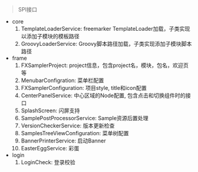 > SPI接口

- core
    1. TemplateLoaderService: freemarker TemplateLoader加载，子类实现以添加子模块的模板路径
    2. GroovyLoaderService: Groovy脚本路径加载，子类实现添加子模块脚本路径
- frame
    1. FXSamplerProject: project信息，包含project名，模块，包名，欢迎页等
    2. MenubarConfigration: 菜单栏配置
    3. FXSamplerConfiguration: 项目style, title和icon配置
    4. CenterPanelService: 中心区域的Node配置, 包含点击和切换组件时的接口
    5. SplashScreen: 闪屏支持
    6. SamplePostProcessorService: Sample资源后置处理
    7. VersionCheckerService: 版本更新检查
    8. SamplesTreeViewConfiguration: 菜单树配置
    9. BannerPrinterService: 启动Banner
    10. EasterEggService: 彩蛋
- login
    1. LoginCheck: 登录校验
